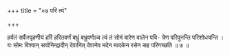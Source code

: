 +++
title = "०७ परि त्यं"

+++

हर्यतं सर्वैःस्पृहणीयं हरिं हरितवर्णं बभ्रुं बभ्रुवर्णञ्च त्यं तं सोमं वारेण वालेन पवि- त्रेण परिपुनन्ति परिशोधयन्ति । यः सोमः विश्वान् सर्वानिन्द्रादीन् देवानित् देवानेव मदेन मादकेन रसेन सह परिगच्छति ॥ ७ ॥